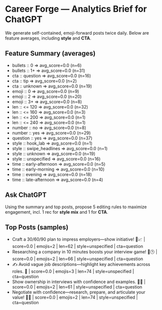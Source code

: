 # Career Forge — Analytics Brief for ChatGPT

We generate self-contained, emoji-forward posts twice daily. Below are feature averages, including **style** and **CTA**.

## Feature Summary (averages)

- bullets :: 0 => avg_score=0.0 (n=6)
- bullets :: 1+ => avg_score=0.0 (n=31)
- cta :: question => avg_score=0.0 (n=16)
- cta :: tip => avg_score=0.0 (n=2)
- cta :: unknown => avg_score=0.0 (n=19)
- emoji :: 0 => avg_score=0.0 (n=9)
- emoji :: 2 => avg_score=0.0 (n=20)
- emoji :: 3+ => avg_score=0.0 (n=8)
- len :: <= 120 => avg_score=0.0 (n=32)
- len :: <= 160 => avg_score=0.0 (n=3)
- len :: <= 200 => avg_score=0.0 (n=1)
- len :: <= 240 => avg_score=0.0 (n=1)
- number :: no => avg_score=0.0 (n=8)
- number :: yes => avg_score=0.0 (n=29)
- question :: yes => avg_score=0.0 (n=37)
- style :: hook_lab => avg_score=0.0 (n=1)
- style :: swipe_headlines => avg_score=0.0 (n=1)
- style :: unknown => avg_score=0.0 (n=19)
- style :: unspecified => avg_score=0.0 (n=16)
- time :: early-afternoon => avg_score=0.0 (n=5)
- time :: early-morning => avg_score=0.0 (n=10)
- time :: evening => avg_score=0.0 (n=18)
- time :: late-afternoon => avg_score=0.0 (n=4)

## Ask ChatGPT

Using the summary and top posts, propose 5 editing rules to maximize engagement, incl. 1 rec for **style mix** and 1 for **CTA**.

## Top Posts (samples)

- Craft a 30/60/90 plan to impress employers—show initiative! 🚀📈  | score=0.0 | emojis=2 | len=62 | style=unspecified | cta=question
- Researching a company in 10 minutes boosts your interview game! 🚀🕒  | score=0.0 | emojis=2 | len=66 | style=unspecified | cta=question
- ✍️ Avoid vague job descriptions—highlight key achievements across roles. 🎯  | score=0.0 | emojis=3 | len=74 | style=unspecified | cta=question
- Show ownership in interviews with confidence and examples. 🚀💼  | score=0.0 | emojis=2 | len=61 | style=unspecified | cta=question
- Negotiate with confidence—research, prepare, and articulate your value! 💼💪  | score=0.0 | emojis=2 | len=74 | style=unspecified | cta=question